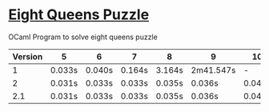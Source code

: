 # [Eight Queens Puzzle](https://en.wikipedia.org/wiki/Eight_queens_puzzle)
OCaml Program to solve eight queens puzzle

| Version | 5      | 6      | 7      | 8      | 9      | 10     | 11     | 12     | 13     | 14     | 15      |
| -       | -      | -      | -      | -      | -      | -      | -      | -      | -      | -      | -       |
| 1       | 0.033s | 0.040s | 0.164s | 3.164s | 2m41.547s | -   | -      | -      | -      | -      | -       |
| 2       | 0.031s | 0.033s | 0.033s | 0.035s | 0.036s | 0.040s | 0.071s | 0.219s | 1.244s | 7.217s | 53.648s |
| 2.1     | 0.031s | 0.033s | 0.033s | 0.035s | 0.036s | 0.040s | 0.060s | 0.171s | 0.918s | 5.173s | 38.674s |

